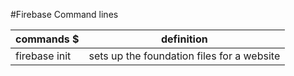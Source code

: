 #Firebase Command lines

|                commands  $                   |                   definition                               |
|----------------------------------------------|------------------------------------------------------------|
|  firebase init                               |    sets up the foundation files for a website              |
